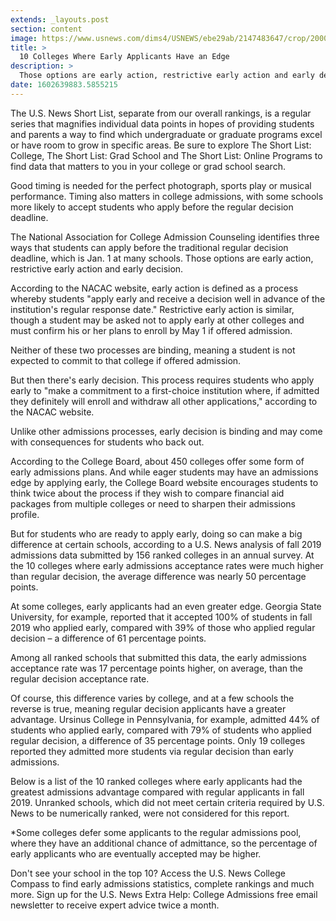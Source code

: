 ```yaml
--- 
extends: _layouts.post 
section: content 
image: https://www.usnews.com/dims4/USNEWS/ebe29ab/2147483647/crop/2000x1335%2B0%2B0/resize/1200x1200%3E/quality/85/?url=http%3A%2F%2Fmedia.beam.usnews.com%2F3c%2F96%2F13631a284095859f0f659e79feca%2F201009-georgiastateuniversity-stock.jpg 
title: > 
  10 Colleges Where Early Applicants Have an Edge 
description: > 
  Those options are early action, restrictive early action and early decision.At the 10 colleges where early admissions acceptance rates were much higher than regular decision, the average difference was nearly 50 percentage points.At some colleges, early applicants had an even greater edge.Below is a list of the 10 ranked colleges where early applicants had the greatest admissions advantage compared with regular applicants in fall 2019.*Some colleges defer some applicants to the regular admissions pool, where they have an additional chance of admittance, so the percentage of early applicants who are eventually accepted may be higher. 
date: 1602639883.5855215 
--- 
```

The U.S. News Short List, separate from our overall rankings, is a regular series that magnifies individual data points in hopes of providing students and parents a way to find which undergraduate or graduate programs excel or have room to grow in specific areas. Be sure to explore The Short List: College, The Short List: Grad School and The Short List: Online Programs to find data that matters to you in your college or grad school search.

Good timing is needed for the perfect photograph, sports play or musical performance. Timing also matters in college admissions, with some schools more likely to accept students who apply before the regular decision deadline.

The National Association for College Admission Counseling identifies three ways that students can apply before the traditional regular decision deadline, which is Jan. 1 at many schools. Those options are early action, restrictive early action and early decision.

According to the NACAC website, early action is defined as a process whereby students "apply early and receive a decision well in advance of the institution's regular response date." Restrictive early action is similar, though a student may be asked not to apply early at other colleges and must confirm his or her plans to enroll by May 1 if offered admission.

Neither of these two processes are binding, meaning a student is not expected to commit to that college if offered admission.

But then there's early decision. This process requires students who apply early to "make a commitment to a first-choice institution where, if admitted they definitely will enroll and withdraw all other applications," according to the NACAC website.

Unlike other admissions processes, early decision is binding and may come with consequences for students who back out.

According to the College Board, about 450 colleges offer some form of early admissions plans. And while eager students may have an admissions edge by applying early, the College Board website encourages students to think twice about the process if they wish to compare financial aid packages from multiple colleges or need to sharpen their admissions profile.

But for students who are ready to apply early, doing so can make a big difference at certain schools, according to a U.S. News analysis of fall 2019 admissions data submitted by 156 ranked colleges in an annual survey. At the 10 colleges where early admissions acceptance rates were much higher than regular decision, the average difference was nearly 50 percentage points.

At some colleges, early applicants had an even greater edge. Georgia State University, for example, reported that it accepted 100% of students in fall 2019 who applied early, compared with 39% of those who applied regular decision – a difference of 61 percentage points.

Among all ranked schools that submitted this data, the early admissions acceptance rate was 17 percentage points higher, on average, than the regular decision acceptance rate.

Of course, this difference varies by college, and at a few schools the reverse is true, meaning regular decision applicants have a greater advantage. Ursinus College in Pennsylvania, for example, admitted 44% of students who applied early, compared with 79% of students who applied regular decision, a difference of 35 percentage points. Only 19 colleges reported they admitted more students via regular decision than early admissions.

Below is a list of the 10 ranked colleges where early applicants had the greatest admissions advantage compared with regular applicants in fall 2019. Unranked schools, which did not meet certain criteria required by U.S. News to be numerically ranked, were not considered for this report.

*Some colleges defer some applicants to the regular admissions pool, where they have an additional chance of admittance, so the percentage of early applicants who are eventually accepted may be higher.

Don't see your school in the top 10? Access the U.S. News College Compass to find early admissions statistics, complete rankings and much more. Sign up for the U.S. News Extra Help: College Admissions free email newsletter to receive expert advice twice a month.